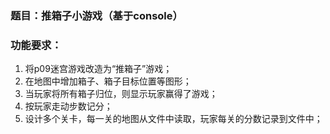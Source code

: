 ﻿### 题目：推箱子小游戏（基于console）

### 功能要求：

1. 将p09迷宫游戏改造为“推箱子”游戏；
2. 在地图中增加箱子、箱子目标位置等图形；
3. 当玩家将所有箱子归位，则显示玩家赢得了游戏；
4. 按玩家走动步数记分；
5. 设计多个关卡，每一关的地图从文件中读取，玩家每关的分数记录到文件中；


